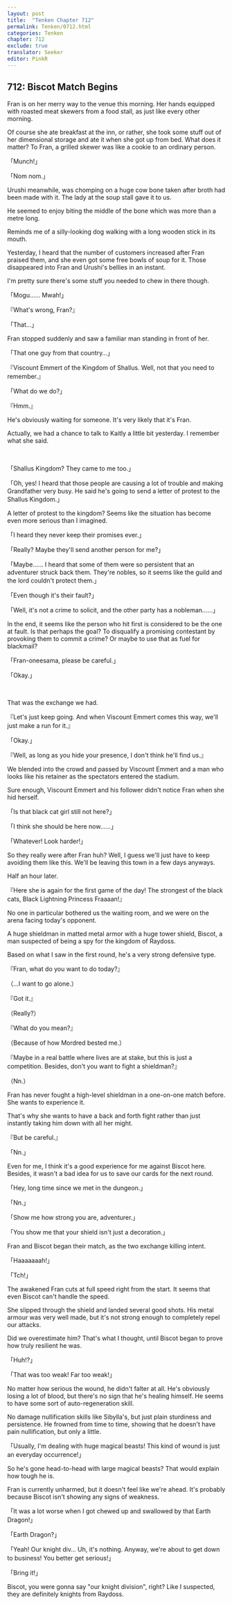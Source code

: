 ```yaml
---
layout: post
title:  "Tenken Chapter 712"
permalink: Tenken/0712.html
categories: Tenken
chapter: 712
exclude: true
translator: Seeker
editor: PinkR
---
```

<h2 id="ch712">712: Biscot Match Begins</h2>
<p>Fran is on her merry way to the venue this morning. Her hands equipped with roasted meat skewers from a food stall, as just like every other morning.</p>

<p>Of course she ate breakfast at the inn, or rather, she took some stuff out of her dimensional storage and ate it when she got up from bed. What does it matter? To Fran, a grilled skewer was like a cookie to an ordinary person.</p>

<p>「Munch!」</p>
<p>「Nom nom.」</p>

<p>Urushi meanwhile, was chomping on a huge cow bone taken after broth had been made with it. The lady at the soup stall gave it to us.</p>

<p>He seemed to enjoy biting the middle of the bone which was more than a metre long.</p>

<p>Reminds me of a silly-looking dog walking with a long wooden stick in its mouth.</p>

<p>Yesterday, I heard that the number of customers increased after Fran praised them, and she even got some free bowls of soup for it. Those disappeared into Fran and Urushi's bellies in an instant.</p>

<p>I'm pretty sure there's some stuff you needed to chew in there though.</p>

<p>「Mogu…… Mwah!」</p>
<p>『What's wrong, Fran?』</p>
<p>「That…」</p>

<p>Fran stopped suddenly and saw a familiar man standing in front of her.</p>

<p>「That one guy from that country…」</p>
<p>『Viscount Emmert of the Kingdom of Shallus. Well, not that you need to remember.』</p>
<p>「What do we do?」</p>
<p>『Hmm.』</p>

<p>He's obviously waiting for someone. It's very likely that it's Fran.</p>

<p>Actually, we had a chance to talk to Kaitly a little bit yesterday. I remember what she said.</p>

<br>
<p>「Shallus Kingdom? They came to me too.」</p>
<p>「Oh, yes! I heard that those people are causing a lot of trouble and making Grandfather very busy. He said he's going to send a letter of protest to the Shallus Kingdom.」</p>

<p>A letter of protest to the kingdom? Seems like the situation has become even more serious than I imagined.</p>

<p>「I heard they never keep their promises ever.」</p>
<p>「Really? Maybe they'll send another person for me?」</p>
<p>「Maybe…… I heard that some of them were so persistent that an adventurer struck back them. They're nobles, so it seems like the guild and the lord couldn't protect them.」</p>
<p>「Even though it's their fault?」</p>
<p>「Well, it's not a crime to solicit, and the other party has a nobleman……」</p>

<p>In the end, it seems like the person who hit first is considered to be the one at fault. Is that perhaps the goal? To disqualify a promising contestant by provoking them to commit a crime? Or maybe to use that as fuel for blackmail?</p>

<p>「Fran-oneesama, please be careful.」</p>
<p>「Okay.」</p>
<br>

<p>That was the exchange we had.</p>

<p>『Let's just keep going. And when Viscount Emmert comes this way, we'll just make a run for it.』</p>
<p>「Okay.」</p>
<p>『Well, as long as you hide your presence, I don't think he'll find us.』</p>

<p>We blended into the crowd and passed by Viscount Emmert and a man who looks like his retainer as the spectators entered the stadium.</p>

<p>Sure enough, Viscount Emmert and his follower didn't notice Fran when she hid herself.</p>

<p>「Is that black cat girl still not here?」</p>
<p>「I think she should be here now……」</p>
<p>「Whatever! Look harder!」</p>

<p>So they really were after Fran huh? Well, I guess we'll just have to keep avoiding them like this. We'll be leaving this town in a few days anyways.</p>

<p>Half an hour later.</p>

<p>『Here she is again for the first game of the day! The strongest of the black cats, Black Lightning Princess Fraaaan!』</p>

<p>No one in particular bothered us the waiting room, and we were on the arena facing today's opponent.</p>

<p>A huge shieldman in matted metal armor with a huge tower shield, Biscot, a man suspected of being a spy for the kingdom of Raydoss.</p>

<p>Based on what I saw in the first round, he's a very strong defensive type.</p>

<p>『Fran, what do you want to do today?』</p>
<p>（…I want to go alone.）</p>
<p>『Got it.』</p>
<p>（Really?）</p>
<p>『What do you mean?』</p>
<p>（Because of how Mordred bested me.）</p>
<p>『Maybe in a real battle where lives are at stake, but this is just a competition. Besides, don't you want to fight a shieldman?』</p>
<p>（Nn.）</p>

<p>Fran has never fought a high-level shieldman in a one-on-one match before. She wants to experience it.</p>

<p>That's why she wants to have a back and forth fight rather than just instantly taking him down with all her might.</p>

<p>『But be careful.』</p>
<p>「Nn.」</p>

<p>Even for me, I think it's a good experience for me against Biscot here. Besides, it wasn't a bad idea for us to save our cards for the next round.</p>

<p>「Hey, long time since we met in the dungeon.」</p>
<p>「Nn.」</p>
<p>「Show me how strong you are, adventurer.」</p>
<p>「You show me that your shield isn't just a decoration.」</p>

<p>Fran and Biscot began their match, as the two exchange killing intent.</p>

<p>「Haaaaaaah!」</p>
<p>「Tch!」</p>

<p>The awakened Fran cuts at full speed right from the start. It seems that even Biscot can't handle the speed.</p>

<p>She slipped through the shield and landed several good shots. His metal armour was very well made, but it's not strong enough to completely repel our attacks.</p>

<p>Did we overestimate him? That's what I thought, until Biscot began to prove how truly resilient he was.</p>

<p>「Huh!?」</p>
<p>「That was too weak! Far too weak!」</p>

<p>No matter how serious the wound, he didn't falter at all. He's obviously losing a lot of blood, but there's no sign that he's healing himself. He seems to have some sort of auto-regeneration skill.</p>

<p>No damage nullification skills like Sibylla's, but just plain sturdiness and persistence. He frowned from time to time, showing that he doesn't have pain nullification, but only a little.</p>

<p>「Usually, I'm dealing with huge magical beasts! This kind of wound is just an everyday occurrence!」</p>

<p>So he's gone head-to-head with large magical beasts? That would explain how tough he is.</p>

<p>Fran is currently unharmed, but it doesn't feel like we're ahead. It's probably because Biscot isn't showing any signs of weakness.</p>

<p>「It was a lot worse when I got chewed up and swallowed by that Earth Dragon!」</p>
<p>「Earth Dragon?」</p>
<p>「Yeah! Our knight div… Uh, it's nothing. Anyway, we're about to get down to business! You better get serious!」</p>
<p>「Bring it!」</p>

<p>Biscot, you were gonna say "our knight division", right? Like I suspected, they are definitely knights from Raydoss.</p>

<br>






